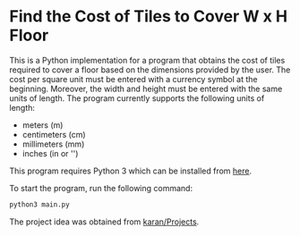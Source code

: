 # Find the Cost of Tiles to Cover W x H Floor
This is a Python implementation for a program that obtains the cost of tiles required to cover a floor based on the dimensions provided by the user. The cost per square unit must be entered with a currency symbol at the beginning. Moreover, the width and height must be entered with the same units of length. The program currently supports the following units of length:
- meters (m)
- centimeters (cm)
- millimeters (mm)
- inches (in or '')

This program requires Python 3 which can be installed from [here](https://www.python.org/downloads/).

To start the program, run the following command:
```bash
python3 main.py
```
The project idea was obtained from [karan/Projects](https://github.com/karan/Projects#numbers).
